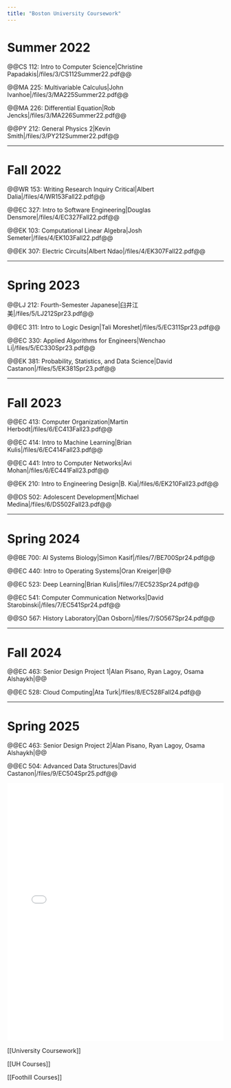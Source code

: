 ```yaml
---
title: "Boston University Coursework"
---
```


# Summer 2022

@@CS 112: Intro to Computer Science|Christine Papadakis|/files/3/CS112Summer22.pdf@@

@@MA 225: Multivariable Calculus|John Ivanhoe|/files/3/MA225Summer22.pdf@@

@@MA 226: Differential Equation|Rob Jencks|/files/3/MA226Summer22.pdf@@

@@PY 212: General Physics 2|Kevin Smith|/files/3/PY212Summer22.pdf@@

---

# Fall 2022

@@WR 153: Writing Research Inquiry Critical|Albert Dalia|/files/4/WR153Fall22.pdf@@

@@EC 327: Intro to Software Engineering|Douglas Densmore|/files/4/EC327Fall22.pdf@@

@@EK 103: Computational Linear Algebra|Josh Semeter|/files/4/EK103Fall22.pdf@@

@@EK 307: Electric Circuits|Albert Ndao|/files/4/EK307Fall22.pdf@@

---

# Spring 2023

@@LJ 212: Fourth-Semester Japanese|臼井江美|/files/5/LJ212Spr23.pdf@@

@@EC 311: Intro to Logic Design|Tali Moreshet|/files/5/EC311Spr23.pdf@@

@@EC 330: Applied Algorithms for Engineers|Wenchao Li|/files/5/EC330Spr23.pdf@@

@@EK 381: Probability, Statistics, and Data Science|David Castanon|/files/5/EK381Spr23.pdf@@

---

# Fall 2023

@@EC 413: Computer Organization|Martin Herbodt|/files/6/EC413Fall23.pdf@@

@@EC 414: Intro to Machine Learning|Brian Kulis|/files/6/EC414Fall23.pdf@@

@@EC 441: Intro to Computer Networks|Avi Mohan|/files/6/EC441Fall23.pdf@@

@@EK 210: Intro to Engineering Design|B. Kia|/files/6/EK210Fall23.pdf@@

@@DS 502: Adolescent Development|Michael Medina|/files/6/DS502Fall23.pdf@@

---

# Spring 2024

@@BE 700: AI Systems Biology|Simon Kasif|/files/7/BE700Spr24.pdf@@

@@EC 440: Intro to Operating Systems|Oran Kreiger|@@

@@EC 523: Deep Learning|Brian Kulis|/files/7/EC523Spr24.pdf@@

@@EC 541: Computer Communication Networks|David Starobinski|/files/7/EC541Spr24.pdf@@

@@SO 567: History Laboratory|Dan Osborn|/files/7/SO567Spr24.pdf@@

---

# Fall 2024

@@EC 463: Senior Design Project 1|Alan Pisano, Ryan Lagoy, Osama Alshaykh|@@

@@EC 528: Cloud Computing|Ata Turk|/files/8/EC528Fall24.pdf@@

---

# Spring 2025

@@EC 463: Senior Design Project 2|Alan Pisano, Ryan Lagoy, Osama Alshaykh|@@

@@EC 504: Advanced Data Structures|David Castanon|/files/9/EC504Spr25.pdf@@


<embed src="/files/transcript.pdf" type="application/pdf" width="100%" height="600px" />

[[University Coursework]] 

[[UH Courses]]

[[Foothill Courses]]